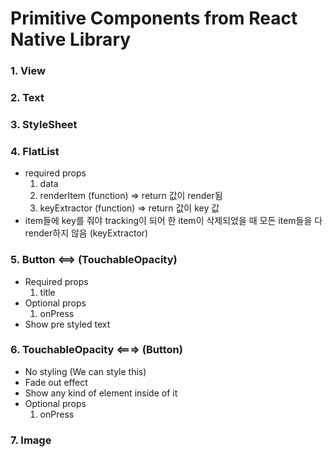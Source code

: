 # Primitive Components from React Native Library

### 1. View

### 2. Text

### 3. StyleSheet

### 4. FlatList
* required props
  1. data
  2. renderItem (function) => return 값이 render됨
  3. keyExtractor (function) => return 값이 key 값
* item들에 key를 줘야 tracking이 되어 한 item이 삭제되었을 때 모든 item들을 다 render하지 않음 (keyExtractor)

### 5. Button <==> (TouchableOpacity)
* Required props
    1. title
* Optional props
    1. onPress
* Show pre styled text

### 6. TouchableOpacity <===> (Button)
* No styling (We can style this)
* Fade out effect
* Show any kind of element inside of it
* Optional props
    1. onPress

### 7. Image
